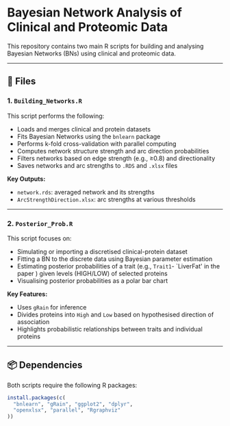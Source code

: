 # Bayesian Network Analysis of Clinical and Proteomic Data

This repository contains two main R scripts for building and analysing Bayesian Networks (BNs) using clinical and proteomic data.

---

## 📁 Files

### 1. `Building_Networks.R`
This script performs the following:
- Loads and merges clinical and protein datasets
- Fits Bayesian Networks using the `bnlearn` package
- Performs k-fold cross-validation with parallel computing
- Computes network structure strength and arc direction probabilities
- Filters networks based on edge strength (e.g., ≥0.8) and directionality
- Saves networks and arc strengths to `.RDS` and `.xlsx` files

**Key Outputs:**
- `network.rds`: averaged network and its strengths
- `ArcStrengthDirection.xlsx`: arc strengths at various thresholds

---

### 2. `Posterior_Prob.R`
This script focuses on:
- Simulating or importing a discretised clinical-protein dataset
- Fitting a BN to the discrete data using Bayesian parameter estimation
- Estimating posterior probabilities of a trait (e.g., `Trait1`- `LiverFat' in the paper ) given levels (HIGH/LOW) of selected proteins
- Visualising posterior probabilities as a polar bar chart

**Key Features:**
- Uses `gRain` for inference
- Divides proteins into `High` and `Low` based on hypothesised direction of association
- Highlights probabilistic relationships between traits and individual proteins

---

## 📦 Dependencies

Both scripts require the following R packages:

```r
install.packages(c(
  "bnlearn", "gRain", "ggplot2", "dplyr", 
  "openxlsx", "parallel", "Rgraphviz"
))

